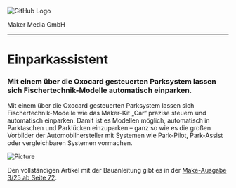 ![GitHub Logo](http://www.heise.de/make/icons/make_logo.png)

Maker Media GmbH

***

# Einparkassistent

### Mit einem über die Oxocard gesteuerten Parksystem lassen sich Fischertechnik-Modelle automatisch einparken.

Mit einem über die Oxocard gesteuerten Parksystem lassen sich Fischertechnik-Modelle wie das Maker-Kit „Car“ präzise steuern und automatisch einparken. Damit ist es Modellen möglich, automatisch in Parktaschen und Parklücken einzuparken – ganz so wie es die großen Vorbilder der Automobilhersteller mit Systemen wie Park-Pilot, Park-Assist oder vergleichbaren Systemen vormachen.

![Picture](https://github.com/MakeMagazinDE/EinparkAssistent/blob/master/titelbild.jpg) 

Den vollständigen Artikel mit der Bauanleitung gibt es in der [Make-Ausgabe 3/25 ab Seite 72](https://www.heise.de/select/make/2025/3/2508414590156632159).
